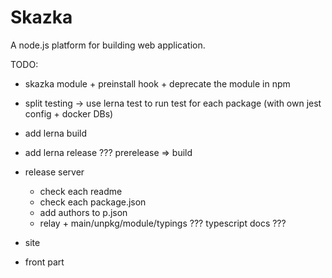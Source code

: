 # Skazka
A node.js platform for building web application.

TODO:

- skazka module + preinstall hook + deprecate the module in npm

- split testing -> use lerna test to run test for each package (with own jest config + docker DBs)
- add lerna build
- add lerna release ??? prerelease => build

- release server
  - check each readme
  - check each package.json
  - add authors to p.json
  - relay + main/unpkg/module/typings ??? typescript docs ???

- site

- front part
